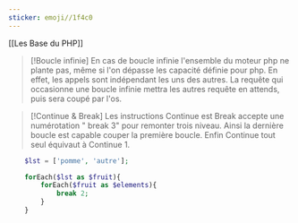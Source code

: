 ```yaml
---
sticker: emoji//1f4c0
---
```

[[Les Base du PHP]]


> [!Boucle infinie]
> En cas de boucle infinie l'ensemble du moteur php ne plante pas,  même si l'on dépasse les capacité définie pour php. En effet, les appels  sont indépendant les uns des autres. La requête qui occasionne une boucle infinie mettra les autres requête en attends, puis sera coupé par l'os.  



> [!Continue & Break]
> Les instructions Continue est Break accepte une numérotation " break 3" pour remonter trois niveau. Ainsi la dernière boucle est capable couper la première boucle. Enfin Continue tout seul équivaut à Continue 1.

```php
	$lst = ['pomme', 'autre'];

	forEach($lst as $fruit){
		forEach($fruit as $elements){
			break 2;
		}
	}
```

